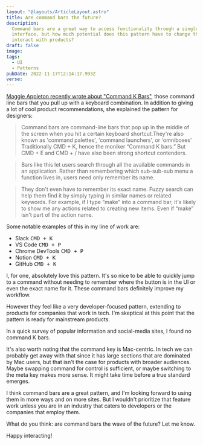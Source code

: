 ```yaml
---
layout: "@layouts/ArticleLayout.astro"
title: Are command bars the future?
description:
  Command bars are a great way to access functionality through a single user
  interface, but how much potential does this pattern have to change the way we
  interact with products?
draft: false
image:
tags:
  - UI
  - Patterns
pubDate: 2022-11-17T12:14:17.993Z
verse:
---
```


[Maggie Appleton recently wrote about "Command K Bars"](https://maggieappleton.com/command-bar),
those command line bars that you pull up with a keyboard combination. In
addition to giving a lot of cool product recommendations, she explained the
pattern for designers:

> Command bars are command-line bars that pop up in the middle of the screen
> when you hit a certain keyboard shortcut.They're also known as 'command
> palettes', 'command launchers', or 'omniboxes' Traditionally CMD + K, hence
> the moniker “Command K bars.” But CMD + E and CMD + / have also been strong
> shortcut contenders.

> Bars like this let users search through all the available commands in an
> application. Rather than remembering which sub-sub-sub menu a function lives
> in, users need only remember its name.

> They don't even have to remember its exact name. Fuzzy search can help them
> find it by simply typing in similar names or related keywords. For example, if
> I type “make” into a command bar, it's likely to show me any actions related
> to creating new items. Even if “make” isn't part of the action name.

Some notable examples of this in my line of work are:

- Slack <kbd>CMD + K</kbd>
- VS Code <kbd>CMD + P</kbd>
- Chrome DevTools <kbd>CMD + P</kbd>
- Notion <kbd>CMD + K</kbd>
- GitHub <kbd>CMD + K</kbd>

I, for one, absolutely love this pattern. It's so nice to be able to quickly
jump to a command without needing to remember where the button is in the UI or
even the exact name for it. These command bars definitely improve my workflow.

However they feel like a very developer-focused pattern, extending to products
for companies that work in tech. I'm skeptical at this point that the pattern is
ready for mainstream products.

In a quick survey of popular information and social-media sites, I found no
command K bars.

It's also worth noting that the command key is Mac-centric. In tech we can
probably get away with that since it has large sections that are dominated by
Mac users, but that isn't the case for products with broader audiences. Maybe
swapping command for control is sufficient, or maybe switching to the meta key
makes more sense. It might take time before a true standard emerges.

I think command bars are a great pattern, and I'm looking forward to using them
in more ways and on more sites. But I wouldn't prioritize that feature work
unless you are in an industry that caters to developers or the companies that
employ them.

What do you think: are command bars the wave of the future? Let me know.

Happy interacting!
